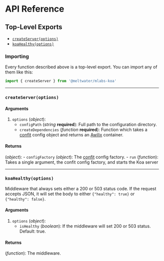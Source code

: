 # API Reference

## Top-Level Exports

- [`createServer(options)`](#createserveroptions)
- [`koaHealthy(options)`](#koahealthyoptions)

### Importing

Every function described above is a top-level export.
You can import any of them like this:

```js
import { createServer } from '@meltwater/mlabs-koa'
```

---
### `createServer(options)`

#### Arguments

1. `options` (*object*):
    - `configPath` (*string* **required**):
      Full path to the configuration directory.
    - `createDependencies` (*function* **required**):
      Function which takes a [confit] config object
      and returns an [Awilix] container.

#### Returns

(*object*):
    - `configFactory` (*object*):
      The [confit] config factory.
    - `run` (*function*):
      Takes a single argument, the confit config factory,
      and starts the Koa server

---
### `koaHealthy(options)`

Middleware that always sets either a 200 or 503 status code.
If the request accepts JSON, it will set the body to either
`{"healthy": true}` or `{"healthy": false}`.

#### Arguments

1. `options` (*object*):
    - `isHealthy` (*boolean*):
      If the middleware will set 200 or 503 status.
      Default: true.

#### Returns

(*function*): The middleware.

[Awilix]: https://github.com/jeffijoe/awilix
[confit]: https://github.com/krakenjs/confit
